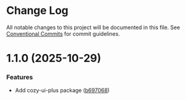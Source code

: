 # Change Log

All notable changes to this project will be documented in this file.
See [Conventional Commits](https://conventionalcommits.org) for commit guidelines.

# 1.1.0 (2025-10-29)

### Features

- Add cozy-ui-plus package ([b697068](https://github.com/cozy/cozy-libs/commit/b6970680b1f8027613dd49e5c91cab878b64c2a4))
